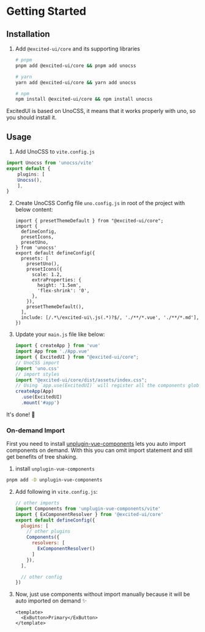 # Getting Started

## Installation

1. Add `@excited-ui/core` and its supporting libraries

    ```bash
    # pnpm
    pnpm add @excited-ui/core && pnpm add unocss
    ```

    ```bash 
    # yarn
    yarn add @excited-ui/core && yarn add unocss
    ```

    ```bash
    # npm
    npm install @excited-ui/core && npm install unocss
    ```

ExcitedUI is based on UnoCSS, it means that it works properly with uno, so you should install it.


## Usage

1. Add UnoCSS to `vite.config.js`

```ts
import Unocss from 'unocss/vite'
export default {
    plugins: [
    Unocss(),
    ],
}
```

2. Create UnoCSS Config file `uno.config.js` in root of the project with below content:

    ```ts{14}
    import { presetThemeDefault } from "@excited-ui/core";
    import {
      defineConfig,
      presetIcons,
      presetUno,
    } from 'unocss'
    export default defineConfig({
      presets: [
        presetUno(),
        presetIcons({
          scale: 1.2,
          extraProperties: {
            height: '1.5em',
            'flex-shrink': '0',
          },
        }),
        presetThemeDefault(),
      ],
      include: [/.*\/excited-ui\.js(.*)?$/, './**/*.vue', './**/*.md'],
    })
    ```

3. Update your `main.js` file like below:

    ```js
    import { createApp } from 'vue'
    import App from './App.vue'
    import { ExcitedUI } from "@excited-ui/core";
    // UnoCSS import
    import 'uno.css'
    // import styles
    import "@excited-ui/core/dist/assets/index.css";
    // Using `app.use(ExcitedUI)` will register all the components globally
    createApp(App)
      .use(ExcitedUI)
      .mount('#app')
    ```

It's done! 🥳

### On-demand Import

First you need to install [unplugin-vue-components](https://github.com/antfu/unplugin-vue-components) lets you auto import components on demand. With this you can omit import statement and still get benefits of tree shaking.

1. install `unplugin-vue-components`

  ```bash
  pnpm add -D unplugin-vue-components
  ```
  
2. Add following in `vite.config.js`:

    ```js
    // other imports
    import Components from 'unplugin-vue-components/vite'
    import { ExComponentResolver } from '@excited-ui/core'
    export default defineConfig({
      plugins: [
        // other plugins
        Components({
          resolvers: [
            ExComponentResolver()
          ]
        }),
      ],
    
      // other config
    })
    ```

3. Now, just use components without import manually because it will be auto imported on demand ✨

    ```vue
    <template>
      <ExButton>Primary</ExButton>
    </template>
    ```